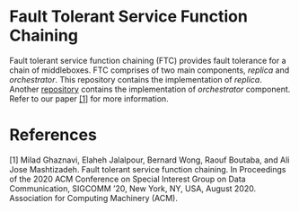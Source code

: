 # Fault Tolerant Service Function Chaining
Fault tolerant service function chaining (FTC) provides fault tolerance for a chain of middleboxes.
FTC comprises of two main components, *replica* and *orchestrator*. This repository
contains the implementation of *replica*. Another [repository](https://github.com/eljalalpour/Orchestrator)
contains the implementation of *orchestrator* component. Refer to our
paper [[1]](#1) for more information.

# References
<a id="1">[1]</a>
Milad Ghaznavi, Elaheh Jalalpour, Bernard Wong, Raouf Boutaba, and Ali Jose Mashtizadeh.
Fault tolerant service function chaining. In Proceedings of the 2020 ACM Conference on
Special Interest Group on Data Communication, SIGCOMM ’20, New York, NY, USA, August 2020.
Association for Computing Machinery (ACM).

